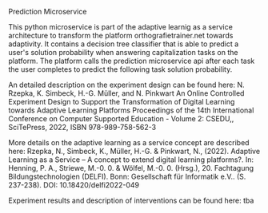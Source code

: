 Prediction Microservice

This python microservice is part of the adaptive learnig as a service architecture to transform the platform orthografietrainer.net towards adaptivity.
It contains a decision tree classifier that is able to predict a user's solution probability when answering capitalization tasks on the platform.
The platform calls the prediction microservice api after each task the user completes to predict the following task solution probability.

An detailed description on the experiment design can be found here:
N. Rzepka, K. Simbeck, H.-G. Müller, and N. Pinkwart
An Online Controlled Experiment Design to Support the Transformation of Digital Learning towards Adaptive Learning Platforms
Proceedings of the 14th International Conference on Computer Supported Education - Volume 2: CSEDU,, SciTePress, 2022, ISBN 978-989-758-562-3 

More details on the adaptive learning as a service concept are described here:
Rzepka, N., Simbeck, K., Müller, H.-G. & Pinkwart, N., (2022). Adaptive Learning as a Service – A concept to extend digital learning platforms?. 
In: Henning, P. A., Striewe, M.-0. 0. & Wölfel, M.-0. 0. (Hrsg.), 
20. Fachtagung Bildungstechnologien (DELFI). Bonn: Gesellschaft für Informatik e.V.. (S. 237-238). DOI: 10.18420/delfi2022-049 

Experiment results and description of interventions can be found here:
tba
